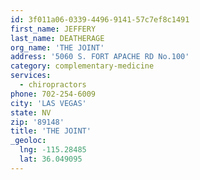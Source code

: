 ```yaml
---
id: 3f011a06-0339-4496-9141-57c7ef8c1491
first_name: JEFFERY
last_name: DEATHERAGE
org_name: 'THE JOINT'
address: '5060 S. FORT APACHE RD No.100'
category: complementary-medicine
services:
  - chiropractors
phone: 702-254-6009
city: 'LAS VEGAS'
state: NV
zip: '89148'
title: 'THE JOINT'
_geoloc:
  lng: -115.28485
  lat: 36.049095
---
```

